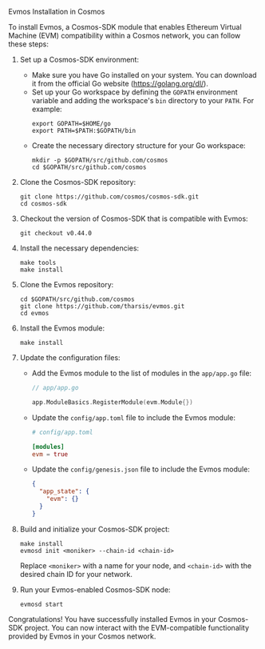 Evmos Installation in Cosmos

To install Evmos, a Cosmos-SDK module that enables Ethereum Virtual Machine (EVM) compatibility within a Cosmos network, you can follow these steps:

1. Set up a Cosmos-SDK environment:
   - Make sure you have Go installed on your system. You can download it from the official Go website (https://golang.org/dl/).
   - Set up your Go workspace by defining the `GOPATH` environment variable and adding the workspace's `bin` directory to your `PATH`. For example:
     ```
     export GOPATH=$HOME/go
     export PATH=$PATH:$GOPATH/bin
     ```
   - Create the necessary directory structure for your Go workspace:
     ```
     mkdir -p $GOPATH/src/github.com/cosmos
     cd $GOPATH/src/github.com/cosmos
     ```

2. Clone the Cosmos-SDK repository:
   ```
   git clone https://github.com/cosmos/cosmos-sdk.git
   cd cosmos-sdk
   ```

3. Checkout the version of Cosmos-SDK that is compatible with Evmos:
   ```
   git checkout v0.44.0
   ```

4. Install the necessary dependencies:
   ```
   make tools
   make install
   ```

5. Clone the Evmos repository:
   ```
   cd $GOPATH/src/github.com/cosmos
   git clone https://github.com/tharsis/evmos.git
   cd evmos
   ```

6. Install the Evmos module:
   ```
   make install
   ```

7. Update the configuration files:
   - Add the Evmos module to the list of modules in the `app/app.go` file:
     ```go
     // app/app.go

     app.ModuleBasics.RegisterModule(evm.Module{})
     ```

   - Update the `config/app.toml` file to include the Evmos module:
     ```toml
     # config/app.toml

     [modules]
     evm = true
     ```

   - Update the `config/genesis.json` file to include the Evmos module:
     ```json
     {
       "app_state": {
         "evm": {}
       }
     }
     ```

8. Build and initialize your Cosmos-SDK project:
   ```
   make install
   evmosd init <moniker> --chain-id <chain-id>
   ```

   Replace `<moniker>` with a name for your node, and `<chain-id>` with the desired chain ID for your network.

9. Run your Evmos-enabled Cosmos-SDK node:
   ```
   evmosd start
   ```

Congratulations! You have successfully installed Evmos in your Cosmos-SDK project. You can now interact with the EVM-compatible functionality provided by Evmos in your Cosmos network.
